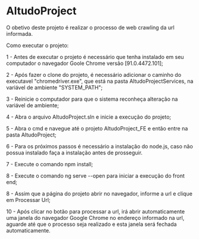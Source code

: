 # AltudoProject

O obetivo deste projeto é realizar o processo de web crawling da url informada.

Como executar o projeto:

1 - Antes de executar o projeto é necessário que tenha instalado em seu computador o navegador Goole Chrome versão [91.0.4472.101];

2 - Após fazer o clone do projeto, é necessário adicionar o caminho do executavel "chromedriver.exe", que está na pasta AltudoProjectServices, na variável de ambiente "SYSTEM_PATH";

3 - Reinicie o computador para que o sistema reconheça alteração na variável de ambiente;

4 - Abra o arquivo AltudoProject.sln e inicie a execução do projeto;

5 - Abra o cmd e navegue até o projeto AltudoProject_FE e então entre na pasta AltudoProject;

6 - Para os próximos passos é necessário a instalação do node.js, caso não possua instalado faça a instalação antes de prosseguir.

7 - Execute o comando npm install;

8 - Execute o comando ng serve --open para iniciar a execução do front end;

8 - Assim que a página do projeto abrir no navegador, informe a url e clique em Processar Url;

10 - Após clicar no botão para processar a url, irá abrir automaticamente uma janela do navegador Google Chrome no endereço informado na url, aguarde até que o processo seja realizado e esta janela será fechada automaticamente.